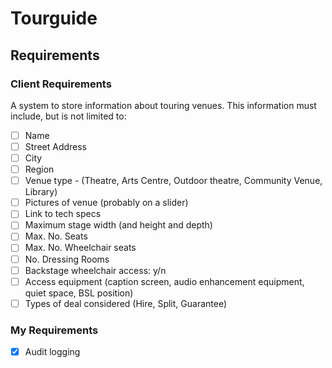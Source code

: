 # Tourguide

## Requirements


### Client Requirements

A system to store information about touring venues.
This information must include, but is not limited to:

- [ ] Name
- [ ] Street Address
- [ ] City
- [ ] Region
- [ ] Venue type - (Theatre, Arts Centre, Outdoor theatre, Community Venue, Library)
- [ ] Pictures of venue (probably on a slider)
- [ ] Link to tech specs
- [ ] Maximum stage width (and height and depth)
- [ ] Max. No. Seats
- [ ] Max. No. Wheelchair seats
- [ ] No. Dressing Rooms
- [ ] Backstage wheelchair access: y/n
- [ ] Access equipment (caption screen, audio enhancement equipment, quiet space, BSL position)
- [ ] Types of deal considered (Hire, Split, Guarantee)

### My Requirements

- [x] Audit logging
